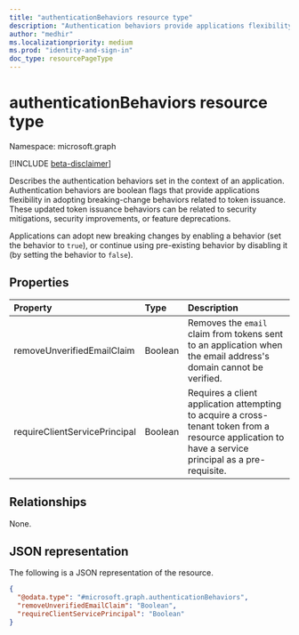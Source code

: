 ```yaml
---
title: "authenticationBehaviors resource type"
description: "Authentication behaviors provide applications flexibility in adopting breaking-change behaviors related to token issuance."
author: "medhir"
ms.localizationpriority: medium
ms.prod: "identity-and-sign-in"
doc_type: resourcePageType
---
```


# authenticationBehaviors resource type

Namespace: microsoft.graph

[!INCLUDE [beta-disclaimer](../../includes/beta-disclaimer.md)]

Describes the authentication behaviors set in the context of an application. Authentication behaviors are boolean flags that provide applications flexibility in adopting breaking-change behaviors related to token issuance. These updated token issuance behaviors can be related to security mitigations, security improvements, or feature deprecations. 

Applications can adopt new breaking changes by enabling a behavior (set the behavior to `true`), or continue using pre-existing behavior by disabling it (by setting the behavior to `false`).


## Properties
|Property|Type|Description|
|:---|:---|:---|
|removeUnverifiedEmailClaim|Boolean| Removes the `email` claim from tokens sent to an application when the email address's domain cannot be verified. |
|requireClientServicePrincipal|Boolean| Requires a client application attempting to acquire a cross-tenant token from a resource application to have a service principal as a pre-requisite. |

## Relationships
None.

## JSON representation
The following is a JSON representation of the resource.
<!-- {
  "blockType": "resource",
  "@odata.type": "microsoft.graph.authenticationBehaviors"
}
-->
``` json
{
  "@odata.type": "#microsoft.graph.authenticationBehaviors",
  "removeUnverifiedEmailClaim": "Boolean",
  "requireClientServicePrincipal": "Boolean"
}
```
